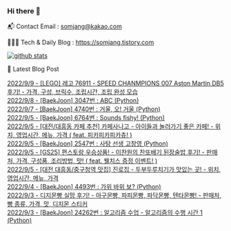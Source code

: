 ### Hi there 👋

📬  Contact Email : somjang@kakao.com

👨🏻‍💻  Tech & Daily Blog : https://somjang.tistory.com

[![github stats](https://github-readme-stats.vercel.app/api?username=SOMJANG&show_icons=true&hide_border=False)](https://somjang.tistory.com)

🤩 Latest Blog Post

[2022/9/9 - [LEGO] 레고 76911 - SPEED CHANMPIONS 007 Aston Martin DB5 후기! - 가격, 구성, 브릭수, 조립시간, 조립 완성 모습](https://somjang.tistory.com/entry/LEGO-%EB%A0%88%EA%B3%A0-76911-SPEED-CHANMPIONS-007-Aston-Martin-DB5-%ED%9B%84%EA%B8%B0-%EA%B0%80%EA%B2%A9-%EA%B5%AC%EC%84%B1-%EB%B8%8C%EB%A6%AD%EC%88%98-%EC%A1%B0%EB%A6%BD%EC%8B%9C%EA%B0%84-%EC%A1%B0%EB%A6%BD-%EC%99%84%EC%84%B1-%EB%AA%A8%EC%8A%B5) <br>
[2022/9/8 - [BaekJoon] 3047번 : ABC (Python)](https://somjang.tistory.com/entry/BaekJoon-3047%EB%B2%88-ABC-Python) <br>
[2022/9/7 - [BaekJoon] 4740번 : 거울, 오! 거울 (Python)](https://somjang.tistory.com/entry/BaekJoon-4740%EB%B2%88-%EA%B1%B0%EC%9A%B8-%EC%98%A4-%EA%B1%B0%EC%9A%B8-Python) <br>
[2022/9/5 - [BaekJoon] 6764번 : Sounds fishy! (Python)](https://somjang.tistory.com/entry/BaekJoon-6764%EB%B2%88-Sounds-fishy-Python) <br>
[2022/9/5 - [대전/대흥동 카페 추천] 카페사나고 - 아이들과 놀러가기 좋은 카페! - 위치, 영업시간, 메뉴, 가격 ( feat. 피카피카피카츄! )](https://somjang.tistory.com/entry/%EB%8C%80%EC%A0%84%EB%8C%80%ED%9D%A5%EB%8F%99-%EC%B9%B4%ED%8E%98-%EC%B6%94%EC%B2%9C-%EC%B9%B4%ED%8E%98%EC%82%AC%EB%82%98%EA%B3%A0-%EC%95%84%EC%9D%B4%EB%93%A4%EA%B3%BC-%EB%86%80%EB%9F%AC%EA%B0%80%EA%B8%B0-%EC%A2%8B%EC%9D%80-%EC%B9%B4%ED%8E%98-%EC%9C%84%EC%B9%98-%EC%98%81%EC%97%85%EC%8B%9C%EA%B0%84-%EB%A9%94%EB%89%B4-%EA%B0%80%EA%B2%A9-feat-%ED%94%BC%EC%B9%B4%ED%94%BC%EC%B9%B4%ED%94%BC%EC%B9%B4%EC%B8%84) <br>
[2022/9/5 - [BaekJoon] 2547번 : 사탕 선생 고창영 (Python)](https://somjang.tistory.com/entry/BaekJoon-2547%EB%B2%88-%EC%82%AC%ED%83%95-%EC%84%A0%EC%83%9D-%EA%B3%A0%EC%B0%BD%EC%98%81-Python) <br>
[2022/9/5 - [GS25] 편스토랑 우승상품! - 이찬원의 찬또배기 된장술밥 후기! - 판매처, 가격, 구성품, 조리방법, 맛! ( feat. 웰치스 증정 이벤트! )](https://somjang.tistory.com/entry/GS25-%ED%8E%B8%EC%8A%A4%ED%86%A0%EB%9E%91-%EC%9A%B0%EC%8A%B9%EC%83%81%ED%92%88-%EC%9D%B4%EC%B0%AC%EC%9B%90%EC%9D%98-%EC%B0%AC%EB%98%90%EB%B0%B0%EA%B8%B0-%EB%90%9C%EC%9E%A5%EC%88%A0%EB%B0%A5-%ED%9B%84%EA%B8%B0-%ED%8C%90%EB%A7%A4%EC%B2%98-%EA%B0%80%EA%B2%A9-%EA%B5%AC%EC%84%B1%ED%92%88-%EC%A1%B0%EB%A6%AC%EB%B0%A9%EB%B2%95-%EB%A7%9B-feat-%EC%9B%B0%EC%B9%98%EC%8A%A4-%EC%A6%9D%EC%A0%95-%EC%9D%B4%EB%B2%A4%ED%8A%B8) <br>
[2022/9/5 - [대전 대흥동/중구청역 맛집] 진로집 - 두부두루치기가 맛있는 곳! - 위치, 영업시간, 메뉴, 가격](https://somjang.tistory.com/entry/%EB%8C%80%EC%A0%84-%EB%8C%80%ED%9D%A5%EB%8F%99%EC%A4%91%EA%B5%AC%EC%B2%AD%EC%97%AD-%EB%A7%9B%EC%A7%91-%EC%A7%84%EB%A1%9C%EC%A7%91-%EB%91%90%EB%B6%80%EB%91%90%EB%A3%A8%EC%B9%98%EA%B8%B0%EA%B0%80-%EB%A7%9B%EC%9E%88%EB%8A%94-%EA%B3%B3-%EC%9C%84%EC%B9%98-%EC%98%81%EC%97%85%EC%8B%9C%EA%B0%84-%EB%A9%94%EB%89%B4-%EA%B0%80%EA%B2%A9) <br>
[2022/9/4 - [BaekJoon] 4493번 : 가위 바위 보? (Python)](https://somjang.tistory.com/entry/BaekJoon-4493%EB%B2%88-%EA%B0%80%EC%9C%84-%EB%B0%94%EC%9C%84-%EB%B3%B4-Python) <br>
[2022/9/3 - 디지몬빵 실망 후기! - 아구몬빵, 파피몬빵, 파닥몬빵, 텐타몬빵! - 판매처, 빵 종류,  가격, 맛, 디지몬 스티커](https://somjang.tistory.com/entry/%EB%94%94%EC%A7%80%EB%AA%AC%EB%B9%B5-%EC%8B%A4%EB%A7%9D-%ED%9B%84%EA%B8%B0-%EC%95%84%EA%B5%AC%EB%AA%AC%EB%B9%B5-%ED%8C%8C%ED%94%BC%EB%AA%AC%EB%B9%B5-%ED%8C%8C%EB%8B%A5%EB%AA%AC%EB%B9%B5-%ED%85%90%ED%83%80%EB%AA%AC%EB%B9%B5-%ED%8C%90%EB%A7%A4%EC%B2%98-%EB%B9%B5-%EC%A2%85%EB%A5%98-%EA%B0%80%EA%B2%A9-%EB%A7%9B-%EB%94%94%EC%A7%80%EB%AA%AC-%EC%8A%A4%ED%8B%B0%EC%BB%A4) <br>
[2022/9/3 - [BaekJoon] 24262번 : 알고리즘 수업 - 알고리즘의 수행 시간 1 (Python)](https://somjang.tistory.com/entry/BaekJoon-24262%EB%B2%88-%EC%95%8C%EA%B3%A0%EB%A6%AC%EC%A6%98-%EC%88%98%EC%97%85-%EC%95%8C%EA%B3%A0%EB%A6%AC%EC%A6%98%EC%9D%98-%EC%88%98%ED%96%89-%EC%8B%9C%EA%B0%84-1-Python) <br>
